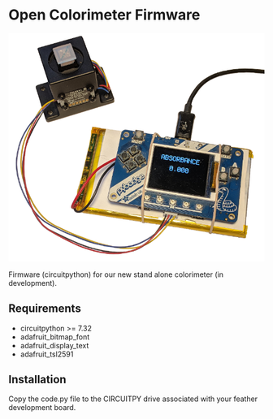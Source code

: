 # Open Colorimeter Firmware 

![alt text](/images/prototype_1.png)

Firmware (circuitpython) for our new stand alone colorimeter (in development). 

## Requirements 

* circuitpython >= 7.32
* adafruit_bitmap_font
* adafruit_display_text
* adafruit_tsl2591

## Installation

Copy the code.py file to the CIRCUITPY drive associated with your feather development board.

